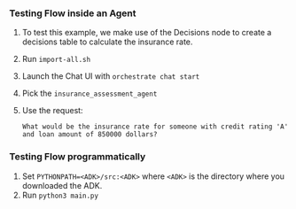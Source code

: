 ### Testing Flow inside an Agent

1. To test this example, we make use of the Decisions node to create a decisions table to calculate the insurance rate.
2. Run `import-all.sh` 
3. Launch the Chat UI with `orchestrate chat start`
4. Pick the `insurance_assessment_agent`
5. Use the request: 
    
    `What would be the insurance rate for someone with credit rating 'A' and loan amount of 850000 dollars?`

### Testing Flow programmatically

1. Set `PYTHONPATH=<ADK>/src:<ADK>`  where `<ADK>` is the directory where you downloaded the ADK.
2. Run `python3 main.py`
